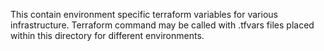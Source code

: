 This contain environment specific terraform variables for various infrastructure.
Terraform command may be called with .tfvars files placed within this directory for 
different environments.
